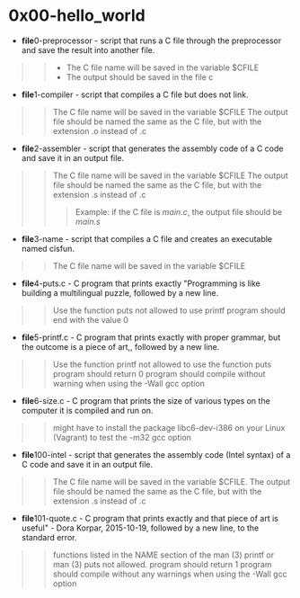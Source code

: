 # 0x00-hello_world

* **file**0-preprocessor - script that runs a C file through the preprocessor and save the result into another file.

>> * The C file name will be saved in the variable $CFILE
>> * The output should be saved in the file c

* **file**1-compiler - script that compiles a C file but does not link.

>>The C file name will be saved in the variable $CFILE
>>The output file should be named the same as the C file, but with the extension .o instead of .c

* **file**2-assembler - script that generates the assembly code of a C code and save it in an output file.

>>The C file name will be saved in the variable $CFILE
>>The output file should be named the same as the C file, but with the extension .s instead of .c
>>>Example: if the C file is *main.c*, the output file should be *main.s*

* **file**3-name - script that compiles a C file and creates an executable named cisfun.

>>The C file name will be saved in the variable $CFILE

* **file**4-puts.c - C program that prints exactly "Programming is like building a multilingual puzzle, followed by a new line.

>>Use the function puts
>>not allowed to use printf
>>program should end with the value 0

* **file**5-printf.c - C program that prints exactly with proper grammar, but the outcome is a piece of art,, followed by a new line.

>>Use the function printf
>>not allowed to use the function puts
>>program should return 0
>>program should compile without warning when using the -Wall gcc option

* **file**6-size.c - C program that prints the size of various types on the computer it is compiled and run on.

>>might have to install the package libc6-dev-i386 on your Linux (Vagrant) to test the -m32 gcc option

* **file**100-intel - script that generates the assembly code (Intel syntax) of a C code and save it in an output file.

>>The C file name will be saved in the variable $CFILE.
>>The output file should be named the same as the C file, but with the extension .s instead of .c

* **file**101-quote.c - C program that prints exactly and that piece of art is useful" - Dora Korpar, 2015-10-19, followed by a new line, to the standard error.

>>functions listed in the NAME section of the man (3) printf or man (3) puts not allowed.
>>program should return 1
>>program should compile without any warnings when using the -Wall gcc option
